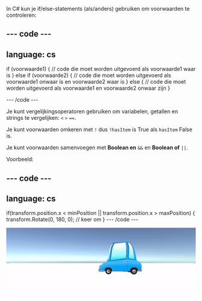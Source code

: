 In C# kun je if/else-statements (als/anders) gebruiken om voorwaarden te controleren:

--- code ---
---
language: cs
---

if (voorwaarde1)
{
  // code die moet worden uitgevoerd als voorwaarde1 waar is
} 
else if (voorwaarde2) 
{
  // code die moet worden uitgevoerd als voorwaarde1 onwaar is en voorwaarde2 waar is
} 
else
{
  // code die moet worden uitgevoerd als voorwaarde1 en voorwaarde2 onwaar zijn
}

--- /code ---

Je kunt vergelijkingsoperatoren gebruiken om variabelen, getallen en strings te vergelijken: `<` `>` `==`.

Je kunt voorwaarden omkeren met `!` dus `!hasItem` is True als `hasItem` False is.

Je kunt voorwaarden samenvoegen met **Boolean en** `&&` en **Boolean of** `||`.

Voorbeeld:

--- code ---
---
language: cs
---
if(transform.position.x < minPosition || transform.position.x > maxPosition)
{
    transform.Rotate(0, 180, 0); // keer om
}
--- /code ---

![Een gif van een auto in de gameweergave die 180 graden draait wanneer deze een min- OF max-positie bereikt.](images/car-patrol.gif)